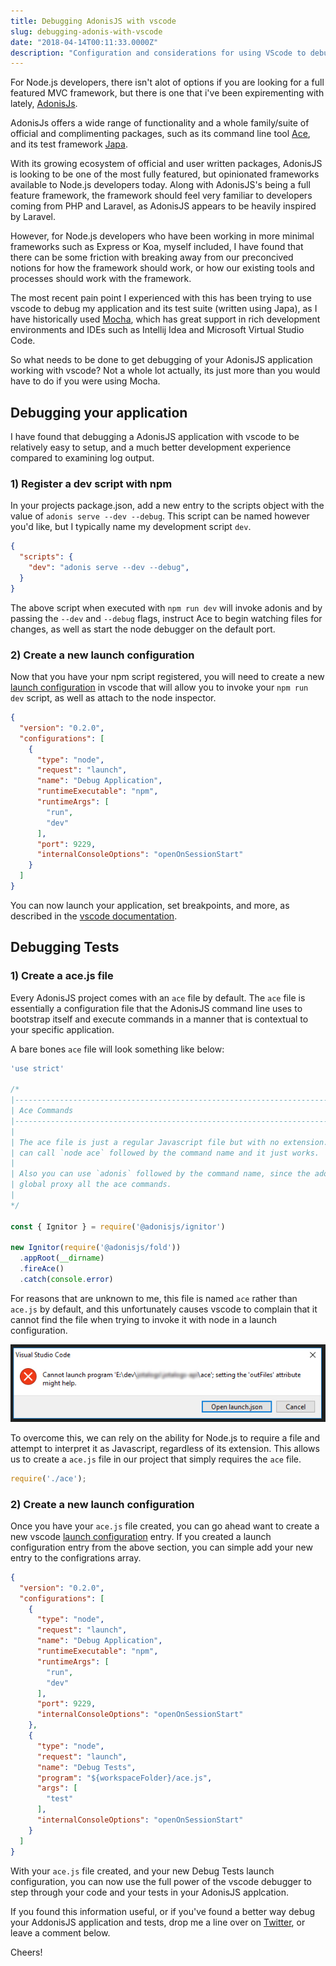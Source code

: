 ```yaml
---
title: Debugging AdonisJS with vscode
slug: debugging-adonis-with-vscode
date: "2018-04-14T00:11:33.0000Z"
description: "Configuration and considerations for using VScode to debug AdonisJS applications."
---
```


For Node.js developers, there isn't alot of options if you are looking for a full featured MVC framework, but there is one that i've been expirementing with lately, [AdonisJs](https://adonisjs.com/).

AdonisJs offers a wide range of functionality and a whole family/suite of official and complimenting packages, such as its command line tool [Ace](https://adonisjs.com/docs/4.1/ace), and its test framework [Japa](https://github.com/thetutlage/japa).

With its growing ecosystem of official and user written packages, AdonisJS is looking to be one of the most fully featured, but opinionated frameworks available to Node.js developers today. Along with AdonisJS's being a full feature framework, the framework should feel very familiar to developers coming from PHP and Laravel, as AdonisJS appears to be heavily inspired by Laravel.

However, for Node.js developers who have been working in more minimal frameworks such as Express or Koa, myself included, I have found that there can be some friction with breaking away from our preconcived notions for how the framework should work, or how our existing tools and processes should work with the framework.

The most recent pain point I experienced with this has been trying to use vscode to debug my application and its test suite (written using Japa), as I have historically used [Mocha](https://mochajs.org/), which has great support in rich development environments and IDEs such as Intellij Idea and Microsoft Virtual Studio Code.

So what needs to be done to get debugging of your AdonisJS application working with vscode? Not a whole lot actually, its just more than you would have to do if you were using Mocha.

## Debugging your application

I have found that debugging a AdonisJS application with vscode to be relatively easy to setup, and a much better development experience compared to examining log output.

### 1) Register a dev script with npm

In your projects package.json, add a new entry to the scripts object with the value of `adonis serve --dev --debug`. This script can be named however you'd like, but I typically name my development script `dev`.

```json
{
  "scripts": {
    "dev": "adonis serve --dev --debug",
  }
}
```

The above script when executed with `npm run dev` will invoke adonis and by passing the `--dev` and `--debug` flags, instruct Ace to begin watching files for changes, as well as start the node debugger on the default port.

### 2) Create a new launch configuration

Now that you have your npm script registered, you will need to create a new [launch configuration](https://code.visualstudio.com/docs/editor/debugging#_launch-configurations) in vscode that will allow you to invoke your `npm run dev` script, as well as attach to the node inspector.

```json
{
  "version": "0.2.0",
  "configurations": [
    {
      "type": "node",
      "request": "launch",
      "name": "Debug Application",
      "runtimeExecutable": "npm",
      "runtimeArgs": [
        "run",
        "dev"
      ],
      "port": 9229,
      "internalConsoleOptions": "openOnSessionStart"
    }
  ]
}

```

You can now launch your application, set breakpoints, and more, as described in the [vscode documentation](https://code.visualstudio.com/docs/editor/debugging).

## Debugging Tests

### 1) Create a ace.js file

Every AdonisJS project comes with an `ace` file by default. The `ace` file is essentially a configuration file that the AdonisJS command line uses to bootstrap itself and execute commands in a manner that is contextual to your specific application.

A bare bones `ace` file will look something like below:

```javascript
'use strict'

/*
|--------------------------------------------------------------------------
| Ace Commands
|--------------------------------------------------------------------------
|
| The ace file is just a regular Javascript file but with no extension. You
| can call `node ace` followed by the command name and it just works.
|
| Also you can use `adonis` followed by the command name, since the adonis
| global proxy all the ace commands.
|
*/

const { Ignitor } = require('@adonisjs/ignitor')

new Ignitor(require('@adonisjs/fold'))
  .appRoot(__dirname)
  .fireAce()
  .catch(console.error)
```

For reasons that are unknown to me, this file is named `ace` rather than `ace.js` by default, and this unfortunately causes vscode to complain that it cannot find the file when trying to invoke it with node in a launch configuration.

![vscode error dialog](./vscode-ace-error-dialog.jpg)

To overcome this, we can rely on the ability for Node.js to require a file and attempt to interpret it as Javascript, regardless of its extension. This allows us to create a `ace.js` file in our project that simply requires the `ace` file.

```js
require('./ace');
```

### 2) Create a new launch configuration

Once you have your `ace.js` file created, you can go ahead want to create a new vscode [launch configuration](https://code.visualstudio.com/docs/editor/debugging#_launch-configurations) entry. If you created a launch configuration entry from the above section, you can simple add your new entry to the configrations array.


```json
{
  "version": "0.2.0",
  "configurations": [
    {
      "type": "node",
      "request": "launch",
      "name": "Debug Application",
      "runtimeExecutable": "npm",
      "runtimeArgs": [
        "run",
        "dev"
      ],
      "port": 9229,
      "internalConsoleOptions": "openOnSessionStart"
    },
    {
      "type": "node",
      "request": "launch",
      "name": "Debug Tests",
      "program": "${workspaceFolder}/ace.js",
      "args": [
        "test"
      ],
      "internalConsoleOptions": "openOnSessionStart"
    }
  ]
}
```

With your `ace.js` file created, and your new Debug Tests launch configuration, you can now use the full power of the vscode debugger to step through your code and your tests in your AdonisJS applcation.

If you found this information useful, or if you've found a better way debug your AddonisJS application and tests, drop me a line over on [Twitter](https://twitter.com/vigs072), or leave a comment below.

Cheers!
